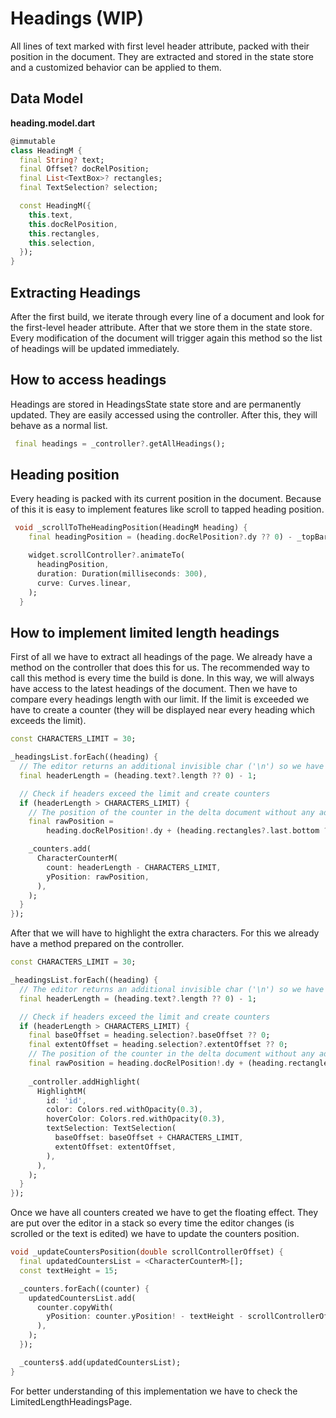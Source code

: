 # Headings (WIP)
All lines of text marked with first level header attribute, packed with their position in the document. They are extracted and stored in the state store and a customized behavior can be applied to them.


## Data Model
**heading.model.dart**
```dart
@immutable
class HeadingM {
  final String? text;
  final Offset? docRelPosition;
  final List<TextBox>? rectangles;
  final TextSelection? selection;

  const HeadingM({
    this.text,
    this.docRelPosition,
    this.rectangles,
    this.selection,
  });
}
```


## Extracting Headings
After the first build, we iterate through every line of a document and look for the first-level header attribute. After that we store them in the state store. Every modification of the document will trigger again this method so the list of headings will be updated immediately.


## How to access headings
Headings are stored in HeadingsState state store and are permanently updated. They are easily accessed using the controller. After this, they will behave as a normal list.

```dart
 final headings = _controller?.getAllHeadings();
```


## Heading position
Every heading is packed with its current position in the document. Because of this it is easy to implement features like scroll to tapped heading position.

```dart
 void _scrollToTheHeadingPosition(HeadingM heading) {
    final headingPosition = (heading.docRelPosition?.dy ?? 0) - _topBarOffset;

    widget.scrollController?.animateTo(
      headingPosition,
      duration: Duration(milliseconds: 300),
      curve: Curves.linear,
    );
  }
```


## How to implement limited length headings
First of all we have to extract all headings of the page. We already have a method on the controller that does this for us. The recommended way to call this method is every time the build is done. In this way, we will always have access to the latest headings of the document.
Then we have to compare every headings length with our limit. If the limit is exceeded we have to create a counter (they will be displayed near every heading which exceeds the limit).

```dart
const CHARACTERS_LIMIT = 30;

_headingsList.forEach((heading) {
  // The editor returns an additional invisible char ('\n') so we have to subtract it
  final headerLength = (heading.text?.length ?? 0) - 1;

  // Check if headers exceed the limit and create counters
  if (headerLength > CHARACTERS_LIMIT) {
    // The position of the counter in the delta document without any additional dimension
    final rawPosition =
        heading.docRelPosition!.dy + (heading.rectangles?.last.bottom ?? 0);

    _counters.add(
      CharacterCounterM(
        count: headerLength - CHARACTERS_LIMIT,
        yPosition: rawPosition,
      ),
    );
  }
});
```

After that we will have to highlight the extra characters. For this we already have a method prepared on the controller.

```dart
const CHARACTERS_LIMIT = 30;

_headingsList.forEach((heading) {
  // The editor returns an additional invisible char ('\n') so we have to subtract it
  final headerLength = (heading.text?.length ?? 0) - 1;

  // Check if headers exceed the limit and create counters
  if (headerLength > CHARACTERS_LIMIT) {
    final baseOffset = heading.selection?.baseOffset ?? 0;
    final extentOffset = heading.selection?.extentOffset ?? 0;
    // The position of the counter in the delta document without any additional dimension
    final rawPosition = heading.docRelPosition!.dy + (heading.rectangles?.last.bottom ?? 0);
    
    _controller.addHighlight(
      HighlightM(
        id: 'id',
        color: Colors.red.withOpacity(0.3),
        hoverColor: Colors.red.withOpacity(0.3),
        textSelection: TextSelection(
          baseOffset: baseOffset + CHARACTERS_LIMIT,
          extentOffset: extentOffset,
        ),
      ),
    );
  }
});
```

Once we have all counters created we have to get the floating effect. They are put over the editor in a stack so every time the editor changes (is scrolled or the text is edited) we have to update the counters position.

```dart
void _updateCountersPosition(double scrollControllerOffset) {
  final updatedCountersList = <CharacterCounterM>[];
  const textHeight = 15;

  _counters.forEach((counter) {
    updatedCountersList.add(
      counter.copyWith(
        yPosition: counter.yPosition! - textHeight - scrollControllerOffset,
      ),
    );
  });

  _counters$.add(updatedCountersList);
}
```

For better understanding of this implementation we have to check the LimitedLengthHeadingsPage.


